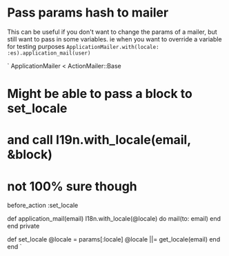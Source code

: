 # Pass params hash to mailer
This can be useful if you don't want to change the params of a mailer, but still want to pass in some variables.
ie when you want to override a variable for testing purposes
`
ApplicationMailer.with(locale: :es).application_mail(user)
`

`
ApplicationMailer < ActionMailer::Base
  # Might be able to pass a block to set_locale
  # and call I19n.with_locale(email, &block)
  # not 100% sure though
  before_action :set_locale

  def application_mail(email)
    I18n.with_locale(@locale) do 
      mail(to: email)
    end
  end
  private

  def set_locale
    @locale = params[:locale]
    @locale ||= get_locale(email)
  end
end
`

